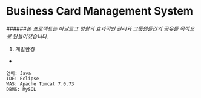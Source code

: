 Business Card Management System
=
######*본 프로젝트는 아날로그 명함의 효과적인 관리와 그룹원들간의 공유를 목적으로 만들어졌습니다.*

1. 개발환경
-

```
언어: Java
IDE: Eclipse
WAS: Apache Tomcat 7.0.73
DBMS: MySQL
```
